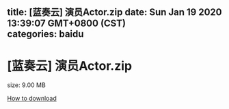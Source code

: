 
title: [蓝奏云]   演员Actor.zip
date: Sun Jan 19 2020 13:39:07 GMT+0800 (CST)    
categories: baidu
---

# [蓝奏云]   演员Actor.zip
size: 9.00 MB
 
 

[How to download](https://bpcam.bemobtrk.com/go/2ceec3aa-1ca2-46d6-b9ff-aaa5c184517c?jno=4651)